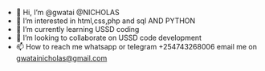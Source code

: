 - 👋 Hi, I’m @gwatai  @NICHOLAS
- 👀 I’m interested in html,css,php and sql AND PYTHON
- 🌱 I’m currently learning USSD coding
- 💞️ I’m looking to collaborate on USSD code development 
- 📫 How to reach me whatsapp or telegram +254743268006 email me on gwatainicholas@gmail.com 

<!---
gwatai/gwatai is a ✨ special ✨ repository because its `README.md` (this file) appears on your GitHub profile.
You can click the Preview link to take a look at your changes.
--->
